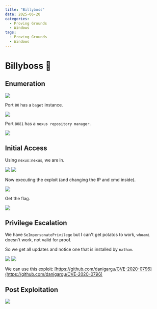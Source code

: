```yaml
---
title: "Billyboss"
date: 2025-06-20
categories:
  - Proving Grounds
  - Windows
tags:
  - Proving Grounds
  - Windows
---
```



# Billyboss 🔸
<!-- more -->

## Enumeration

![](../assets/Pasted%20image%2020250410105310.png)

Port `80` has a `baget` instance.

![](../assets/Pasted%20image%2020250410105437.png)

Port `8081` has a `nexus repository manager`.

![](../assets/Pasted%20image%2020250410105647.png)

## Initial Access

Using `nexus:nexus`, we are in.

![](../assets/Pasted%20image%2020250410114808.png)
![](../assets/Pasted%20image%2020250410120640.png)

Now executing the exploit (and changing the IP and cmd inside).

![](../assets/Pasted%20image%2020250410120652.png)

Get the flag.

![](../assets/Pasted%20image%2020250410120741.png)

## Privilege Escalation

We have `SeImpersonatePrivilege` but I can't get potatos to work, `whoami` doesn't work, not valid for proof.

So we get all updates and notice one that is installed by `nathan`.

![](../assets/Pasted%20image%2020250410204028.png)
![](../assets/Pasted%20image%2020250410204156.png)

We can use this exploit: [https://github.com/danigargu/CVE-2020-0796](https://github.com/danigargu/CVE-2020-0796)

## Post Exploitation

![](../assets/Pasted%20image%2020250410135238.png)
